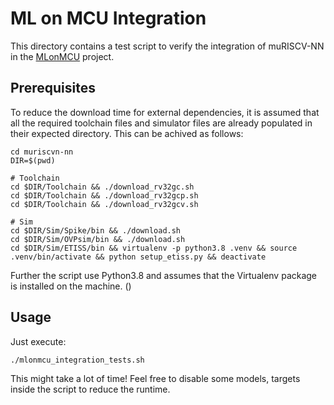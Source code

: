 # ML on MCU Integration

This directory contains a test script to verify the integration of muRISCV-NN in the [MLonMCU](https://github.com/tum-ei-eda/mlonmcu) project.

## Prerequisites

To reduce the download time for external dependencies, it is assumed that all the required toolchain files and simulator files are already populated in their expected directory. This can be achived as follows:

```
cd muriscvn-nn
DIR=$(pwd)

# Toolchain
cd $DIR/Toolchain && ./download_rv32gc.sh
cd $DIR/Toolchain && ./download_rv32gcp.sh
cd $DIR/Toolchain && ./download_rv32gcv.sh

# Sim
cd $DIR/Sim/Spike/bin && ./download.sh
cd $DIR/Sim/OVPsim/bin && ./download.sh
cd $DIR/Sim/ETISS/bin && virtualenv -p python3.8 .venv && source .venv/bin/activate && python setup_etiss.py && deactivate
```

Further the script use Python3.8 and assumes that the Virtualenv package is installed on the machine. ()

## Usage

Just execute:

```
./mlonmcu_integration_tests.sh
```

This might take a lot of time! Feel free to disable some models, targets inside the script to reduce the runtime.

